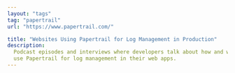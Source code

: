 ```yaml
---
layout: "tags"
tag: "papertrail"
url: "https://www.papertrail.com/"

title: "Websites Using Papertrail for Log Management in Production"
description:
  Podcast episodes and interviews where developers talk about how and why they
  use Papertrail for log management in their web apps.
---
```


